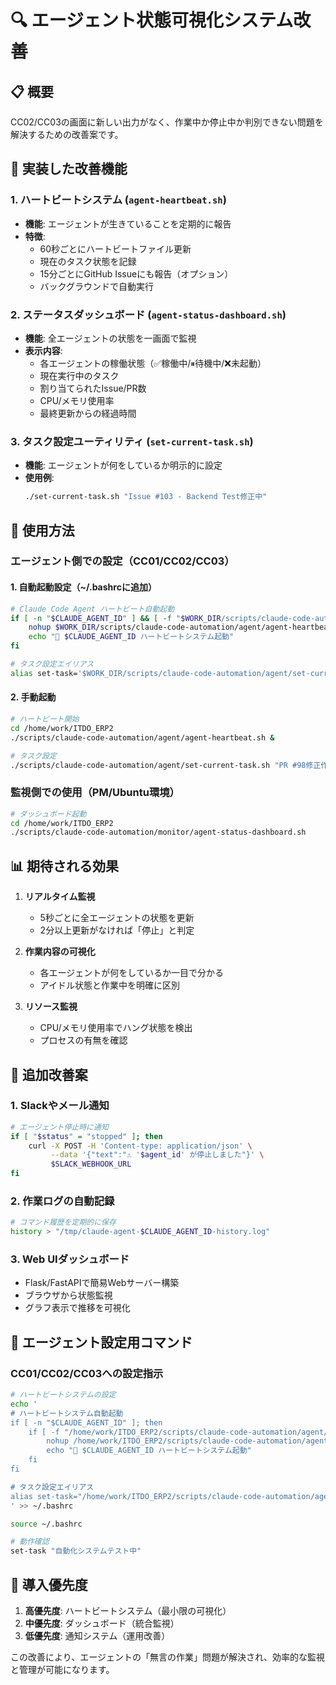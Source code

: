 # 🔍 エージェント状態可視化システム改善

## 📋 概要
CC02/CC03の画面に新しい出力がなく、作業中か停止中か判別できない問題を解決するための改善案です。

## 🎯 実装した改善機能

### 1. ハートビートシステム (`agent-heartbeat.sh`)
- **機能**: エージェントが生きていることを定期的に報告
- **特徴**:
  - 60秒ごとにハートビートファイル更新
  - 現在のタスク状態を記録
  - 15分ごとにGitHub Issueにも報告（オプション）
  - バックグラウンドで自動実行

### 2. ステータスダッシュボード (`agent-status-dashboard.sh`)
- **機能**: 全エージェントの状態を一画面で監視
- **表示内容**:
  - 各エージェントの稼働状態（✅稼働中/⏸待機中/❌未起動）
  - 現在実行中のタスク
  - 割り当てられたIssue/PR数
  - CPU/メモリ使用率
  - 最終更新からの経過時間

### 3. タスク設定ユーティリティ (`set-current-task.sh`)
- **機能**: エージェントが何をしているか明示的に設定
- **使用例**:
  ```bash
  ./set-current-task.sh "Issue #103 - Backend Test修正中"
  ```

## 🚀 使用方法

### エージェント側での設定（CC01/CC02/CC03）

#### 1. 自動起動設定（~/.bashrcに追加）
```bash
# Claude Code Agent ハートビート自動起動
if [ -n "$CLAUDE_AGENT_ID" ] && [ -f "$WORK_DIR/scripts/claude-code-automation/agent/agent-heartbeat.sh" ]; then
    nohup $WORK_DIR/scripts/claude-code-automation/agent/agent-heartbeat.sh > /dev/null 2>&1 &
    echo "🤖 $CLAUDE_AGENT_ID ハートビートシステム起動"
fi

# タスク設定エイリアス
alias set-task='$WORK_DIR/scripts/claude-code-automation/agent/set-current-task.sh'
```

#### 2. 手動起動
```bash
# ハートビート開始
cd /home/work/ITDO_ERP2
./scripts/claude-code-automation/agent/agent-heartbeat.sh &

# タスク設定
./scripts/claude-code-automation/agent/set-current-task.sh "PR #98修正作業"
```

### 監視側での使用（PM/Ubuntu環境）

```bash
# ダッシュボード起動
cd /home/work/ITDO_ERP2
./scripts/claude-code-automation/monitor/agent-status-dashboard.sh
```

## 📊 期待される効果

1. **リアルタイム監視**
   - 5秒ごとに全エージェントの状態を更新
   - 2分以上更新がなければ「停止」と判定

2. **作業内容の可視化**
   - 各エージェントが何をしているか一目で分かる
   - アイドル状態と作業中を明確に区別

3. **リソース監視**
   - CPU/メモリ使用率でハング状態を検出
   - プロセスの有無を確認

## 🔧 追加改善案

### 1. Slackやメール通知
```bash
# エージェント停止時に通知
if [ "$status" = "stopped" ]; then
    curl -X POST -H 'Content-type: application/json' \
         --data '{"text":"⚠️ '$agent_id' が停止しました"}' \
         $SLACK_WEBHOOK_URL
fi
```

### 2. 作業ログの自動記録
```bash
# コマンド履歴を定期的に保存
history > "/tmp/claude-agent-$CLAUDE_AGENT_ID-history.log"
```

### 3. Web UIダッシュボード
- Flask/FastAPIで簡易Webサーバー構築
- ブラウザから状態監視
- グラフ表示で推移を可視化

## 📝 エージェント設定用コマンド

### CC01/CC02/CC03への設定指示
```bash
# ハートビートシステムの設定
echo '
# ハートビートシステム自動起動
if [ -n "$CLAUDE_AGENT_ID" ]; then
    if [ -f "/home/work/ITDO_ERP2/scripts/claude-code-automation/agent/agent-heartbeat.sh" ]; then
        nohup /home/work/ITDO_ERP2/scripts/claude-code-automation/agent/agent-heartbeat.sh > /dev/null 2>&1 &
        echo "🤖 $CLAUDE_AGENT_ID ハートビートシステム起動"
    fi
fi

# タスク設定エイリアス
alias set-task="/home/work/ITDO_ERP2/scripts/claude-code-automation/agent/set-current-task.sh"
' >> ~/.bashrc

source ~/.bashrc

# 動作確認
set-task "自動化システムテスト中"
```

## 🎯 導入優先度

1. **高優先度**: ハートビートシステム（最小限の可視化）
2. **中優先度**: ダッシュボード（統合監視）
3. **低優先度**: 通知システム（運用改善）

この改善により、エージェントの「無言の作業」問題が解決され、効率的な監視と管理が可能になります。